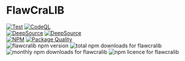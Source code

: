 # FlawCraLIB

[![Test](https://github.com/FlawCra/FlawCraLIB/actions/workflows/main.yml/badge.svg)](https://github.com/FlawCra/FlawCraLIB/actions/workflows/main.yml)
[![CodeQL](https://github.com/FlawCra/FlawCraLIB/actions/workflows/codeql-analysis.yml/badge.svg)](https://github.com/FlawCra/FlawCraLIB/actions/workflows/codeql-analysis.yml)
<br>
[![DeepSource](https://deepsource.io/gh/FlawCra/FlawCraLIB.svg/?label=active+issues&show_trend=true&token=-A-oN93iCoJdcexCZwpzXqp8)](https://deepsource.io/gh/FlawCra/FlawCraLIB/?ref=repository-badge) [![DeepSource](https://deepsource.io/gh/FlawCra/FlawCraLIB.svg/?label=resolved+issues&show_trend=true&token=-A-oN93iCoJdcexCZwpzXqp8)](https://deepsource.io/gh/FlawCra/FlawCraLIB/?ref=repository-badge)
<br>
[![NPM](https://nodei.co/npm/flawcralib.png?downloads=true&downloadRank=true&stars=true)](https://nodei.co/npm/flawcralib/)
[![Package Quality](http://npm.packagequality.com/badge/flawcralib.png)](http://packagequality.com/#?package=flawcralib)
<br>
![flawcralib npm version](https://img.shields.io/npm/v/flawcralib.svg) ![total npm downloads for flawcralib](https://img.shields.io/npm/dt/flawcralib.svg) ![monthly npm downloads for flawcralib](https://img.shields.io/npm/dm/flawcralib.svg) ![npm licence for flawcralib](https://img.shields.io/npm/l/flawcralib.svg)
